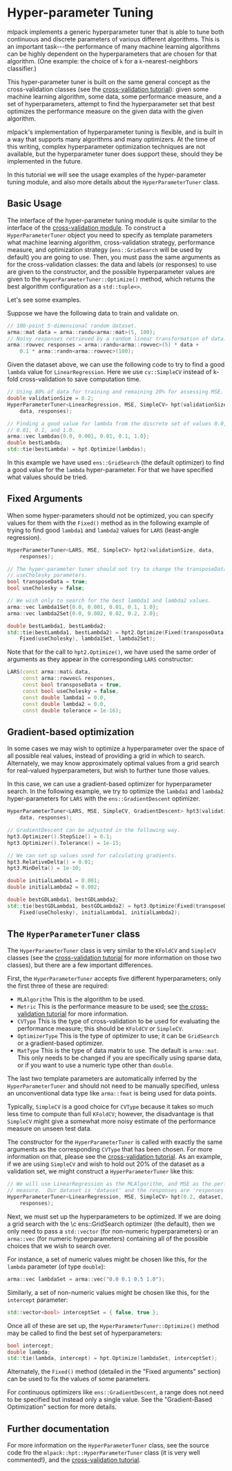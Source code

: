 # Hyper-parameter Tuning

mlpack implements a generic hyperparameter tuner that is able to tune both
continuous and discrete parameters of various different algorithms.  This is an
important task---the performance of many machine learning algorithms can be
highly dependent on the hyperparameters that are chosen for that algorithm.
(One example: the choice of `k` for a `k`-nearest-neighbors classifier.)

This hyper-parameter tuner is built on the same general concept as the
cross-validation classes (see the [cross-validation tutorial](cv.md)): given
some machine learning algorithm, some data, some performance measure, and a set
of hyperparameters, attempt to find the hyperparameter set that best optimizes
the performance measure on the given data with the given algorithm.

mlpack's implementation of hyperparameter tuning is flexible, and is built in a
way that supports many algorithms and many optimizers.  At the time of this
writing, complex hyperparameter optimization techniques are not available, but
the hyperparameter tuner does support these, should they be implemented in the
future.

In this tutorial we will see the usage examples of the hyper-parameter tuning
module, and also more details about the `HyperParameterTuner` class.

## Basic Usage

The interface of the hyper-parameter tuning module is quite similar to the
interface of the [cross-validation module](cv.md). To construct a
`HyperParameterTuner` object you need to specify as template parameters what
machine learning algorithm, cross-validation strategy, performance measure, and
optimization strategy (`ens::GridSearch` will be used by default) you are going
to use.  Then, you must pass the same arguments as for the cross-validation
classes: the data and labels (or responses) to use are given to the constructor,
and the possible hyperparameter values are given to the
`HyperParameterTuner::Optimize()` method, which returns the best algorithm
configuration as a `std::tuple<>`.

Let's see some examples.

Suppose we have the following data to train and validate on.

```c++
// 100-point 5-dimensional random dataset.
arma::mat data = arma::randu<arma::mat>(5, 100);
// Noisy responses retrieved by a random linear transformation of data.
arma::rowvec responses = arma::randu<arma::rowvec>(5) * data +
    0.1 * arma::randn<arma::rowvec>(100);
```

Given the dataset above, we can use the following code to try to find a good
`lambda` value for `LinearRegression`.  Here we use `cv::SimpleCV` instead of
k-fold cross-validation to save computation time.

```c++
// Using 80% of data for training and remaining 20% for assessing MSE.
double validationSize = 0.2;
HyperParameterTuner<LinearRegression, MSE, SimpleCV> hpt(validationSize,
    data, responses);

// Finding a good value for lambda from the discrete set of values 0.0, 0.001,
// 0.01, 0.1, and 1.0.
arma::vec lambdas{0.0, 0.001, 0.01, 0.1, 1.0};
double bestLambda;
std::tie(bestLambda) = hpt.Optimize(lambdas);
```

In this example we have used `ens::GridSearch` (the default optimizer) to find a
good value for the `lambda` hyper-parameter.  For that we have specified what
values should be tried.

## Fixed Arguments

When some hyper-parameters should not be optimized, you can specify values for
them with the `Fixed()` method as in the following example of trying to find
good `lambda1` and `lambda2` values for `LARS` (least-angle regression).

```c++
HyperParameterTuner<LARS, MSE, SimpleCV> hpt2(validationSize, data,
    responses);

// The hyper-parameter tuner should not try to change the transposeData or
// useCholesky parameters.
bool transposeData = true;
bool useCholesky = false;

// We wish only to search for the best lambda1 and lambda2 values.
arma::vec lambda1Set{0.0, 0.001, 0.01, 0.1, 1.0};
arma::vec lambda2Set{0.0, 0.002, 0.02, 0.2, 2.0};

double bestLambda1, bestLambda2;
std::tie(bestLambda1, bestLambda2) = hpt2.Optimize(Fixed(transposeData),
    Fixed(useCholesky), lambda1Set, lambda2Set);
```

Note that for the call to `hpt2.Optimize()`, we have used the same order of
arguments as they appear in the corresponding `LARS` constructor:

```c++
LARS(const arma::mat& data,
     const arma::rowvec& responses,
     const bool transposeData = true,
     const bool useCholesky = false,
     const double lambda1 = 0.0,
     const double lambda2 = 0.0,
     const double tolerance = 1e-16);
```

## Gradient-based optimization

In some cases we may wish to optimize a hyperparameter over the space of all
possible real values, instead of providing a grid in which to search.
Alternately, we may know approximately optimal values from a grid search for
real-valued hyperparameters, but wish to further tune those values.

In this case, we can use a gradient-based optimizer for hyperparameter search.
In the following example, we try to optimize the `lambda1` and `lambda2`
hyper-parameters for `LARS` with the `ens::GradientDescent` optimizer.

```c++
HyperParameterTuner<LARS, MSE, SimpleCV, GradientDescent> hpt3(validationSize,
    data, responses);

// GradientDescent can be adjusted in the following way.
hpt3.Optimizer().StepSize() = 0.1;
hpt3.Optimizer().Tolerance() = 1e-15;

// We can set up values used for calculating gradients.
hpt3.RelativeDelta() = 0.01;
hpt3.MinDelta() = 1e-10;

double initialLambda1 = 0.001;
double initialLambda2 = 0.002;

double bestGDLambda1, bestGDLambda2;
std::tie(bestGDLambda1, bestGDLambda2) = hpt3.Optimize(Fixed(transposeData),
    Fixed(useCholesky), initialLambda1, initialLambda2);
```

## The `HyperParameterTuner` class

The `HyperParameterTuner` class is very similar to the `KFoldCV` and `SimpleCV`
classes (see the [cross-validation tutorial](cv.md) for more information on
those two classes), but there are a few important differences.

First, the `HyperParameterTuner` accepts five different hyperparameters; only
the first three of these are required:

  - `MLAlgorithm` This is the algorithm to be used.
  - `Metric` This is the performance measure to be used; see
        [the cross-validation tutorial](cv.md) for more information.
  - `CVType` This is the type of cross-validation to be used for evaluating the
        performance measure; this should be `KFoldCV` or `SimpleCV`.
  - `OptimizerType` This is the type of optimizer to use; it can be
        `GridSearch` or a gradient-based optimizer.
  - `MatType` This is the type of data matrix to use.  The default is
        `arma::mat`.  This only needs to be changed if you are specifically
        using sparse data, or if you want to use a numeric type other than
        `double`.

The last two template parameters are automatically inferred by the
`HyperParameterTuner` and should not need to be manually specified, unless an
unconventional data type like `arma::fmat` is being used for data points.

Typically, `SimpleCV` is a good choice for `CVType` because it takes so much
less time to compute than full `KFoldCV`; however, the disadvantage is that
`SimpleCV` might give a somewhat more noisy estimate of the performance measure
on unseen test data.

The constructor for the `HyperParameterTuner` is called with exactly the same
arguments as the corresponding `CVType` that has been chosen.  For more
information on that, please see the [cross-validation tutorial](cv.md).  As an
example, if we are using `SimpleCV` and wish to hold out 20% of the dataset as a
validation set, we might construct a `HyperParameterTuner` like this:

```c++
// We will use LinearRegression as the MLAlgorithm, and MSE as the performance
// measure.  Our dataset is 'dataset' and the responses are 'responses'.
HyperParameterTuner<LinearRegression, MSE, SimpleCV> hpt(0.2, dataset,
    responses);
```

Next, we must set up the hyperparameters to be optimized.  If we are doing a
grid search with the \c ens::GridSearch optimizer (the
default), then we only need to pass a `std::vector` (for non-numeric
hyperparameters) or an `arma::vec` (for numeric hyperparameters) containing all
of the possible choices that we wish to search over.

For instance, a set of numeric values might be chosen like this, for the
`lambda` parameter (of type `double`):

```c++
arma::vec lambdaSet = arma::vec("0.0 0.1 0.5 1.0");
```

Similarly, a set of non-numeric values might be chosen like this, for the
`intercept` parameter:

```c++
std::vector<bool> interceptSet = { false, true };
```

Once all of these are set up, the `HyperParameterTuner::Optimize()` method may
be called to find the best set of hyperparameters:

```c++
bool intercept;
double lambda;
std::tie(lambda, intercept) = hpt.Optimize(lambdaSet, interceptSet);
```

Alternately, the `Fixed()` method (detailed in the "Fixed arguments" section)
can be used to fix the values of some parameters.

For continuous optimizers like `ens::GradientDescent`, a range does not need to
be specified but instead only a single value.  See the "Gradient-Based
Optimization" section for more details.

## Further documentation

For more information on the `HyperParameterTuner` class, see the source code fro
the `mlpack::hpt::HyperParameterTuner` class (it is very well commented!), and
the [cross-validation tutorial](cv.md).
